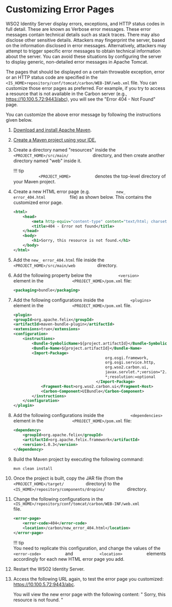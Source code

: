 # Customizing Error Pages

WSO2 Identity Server display errors, exceptions, and HTTP status codes in
full detail. These are known as Verbose error messages. These error
messages contain technical details such as stack traces. There may also
disclose other sensitive details. Attackers may fingerprint the server,
based on the information disclosed in error messages. Alternatively,
attackers may attempt to trigger specific error messages to obtain
technical information about the server. You can avoid these situations
by configuring the server to display generic, non-detailed error
messages in Apache Tomcat.

The pages that should be displayed on a
certain throwable exception, error or an HTTP status code are specified
in the
`          <IS_HOME>repository/conf/tomcat/carbon/WEB-INF/web.xml ` file. You can customize those error pages as preferred. For example,
if you try to access a resource that is not available in the Carbon
server (e.g., https://10.100.5.72:9443/abc), you will see the "Error 404 - Not Found"
page.

You can customize the above error message by following the instructions
given below.

1.  [Download and install Apache
    Maven](https://maven.apache.org/install.html).

2.  [Create a Maven project using your
    IDE.](https://maven.apache.org/guides/getting-started/index.html#How_do_I_make_my_first_Maven_project)

3.  Create a directory named "resources" inside
    the `            <PROJECT_HOME>/src/main/           ` directory, and
    then create another directory named "web"
    inside it.

    !!! tip    
        `            <PROJECT_HOME>           ` denotes the top-level
        directory of your Maven project.
    

4.  Create a new HTML error page (e.g. `            new_           `
    `            error_404.html           ` file) as shown below. This
    contains the customized error page.

    ``` xml
    <html>
        <head>
            <meta http-equiv="content-type" content="text/html; charset=ISO-8859-1">
            <title>404 - Error not found</title>
        </head>
        <body>
            <h1>Sorry, this resource is not found.</h1>
        </body>
    </html>
    ```

5.  Add the `new_ error_404.html` file inside the
    `           <PROJECT_HOME>/src/main/web          ` directory.
6.  Add the following property below the
    `            <version>           ` element in the
    `            <PROJECT_HOME>/pom.xml` file:
    ```xml
    <packaging>bundle</packaging> 
    ```

7.  Add the following configurations inside the
    `            <plugins>           ` element in the
    `            <PROJECT_HOME>/pom.xml` file.

    ``` xml
    <plugin>
    <groupId>org.apache.felix</groupId>
    <artifactId>maven-bundle-plugin</artifactId>
    <extensions>true</extensions>
    <configuration>
        <instructions>
            <Bundle-SymbolicName>${project.artifactId}</Bundle-SymbolicName>
            <Bundle-Name>${project.artifactId}</Bundle-Name>
            <Import-Package>
                                            org.osgi.framework,
                                            org.osgi.service.http,
                                            org.wso2.carbon.ui,
                                            javax.servlet.*;version="2.4.0",
                                            *;resolution:=optional
                                        </Import-Package>
                <Fragment-Host>org.wso2.carbon.ui</Fragment-Host>
                <Carbon-Component>UIBundle</Carbon-Component>
            </instructions>
        </configuration>
    </plugin>
    ```

8.  Add the following configurations inside the
    `            <dependencies>           ` element in the
    `            <PROJECT_HOME>/pom.xml` file:

    ``` xml
    <dependency>
        <groupId>org.apache.felix</groupId>
        <artifactId>org.apache.felix.framework</artifactId>
        <version>1.0.3</version>
    </dependency>
    ```

9.  Build the Maven project by executing the following command: 

    ```bash 
    mvn clean install           
    ```

10. Once the project is built, copy the JAR file (from the
    `           <PROJECT_HOME>/target/          ` directory) to the
    `           <IS_HOME>/repository/components/dropins/          `
    directory.

11. Change the following configurations in the
    `            <IS_HOME>/repository/conf/tomcat/carbon/WEB-INF/web.xml           `
    file.

    ``` xml
    <error-page>
        <error-code>404</error-code>
        <location>/carbon/new_error_404.html</location>
    </error-page>
    ```

    !!! tip    
        You need to replicate this configuration, and change the values of
        the `            <error-code>           ` and
        `            <location>           ` elements accordingly for each
        new HTML error page you add.
    

12. Restart the WSO2 Identity Server.

13. Access the following URL again, to test the error page you
    customized: https://10.100.5.72:9443/abc.  
    
    You will view the new error page with the following content: "
               Sorry, this resource is not found.           "
